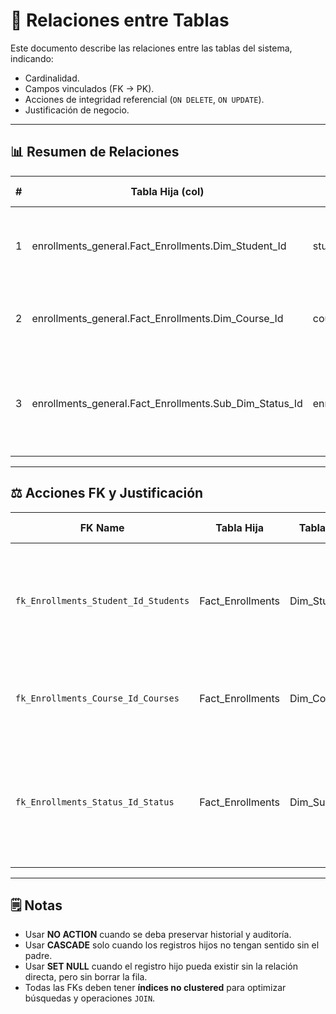 # 🔗 Relaciones entre Tablas

Este documento describe las relaciones entre las tablas del sistema, indicando:
- Cardinalidad.
- Campos vinculados (FK → PK).
- Acciones de integridad referencial (`ON DELETE`, `ON UPDATE`).
- Justificación de negocio.

---

## 📊 Resumen de Relaciones

| # | Tabla Hija (col)                                       | Tabla Padre (col)                          | Cardinalidad | Descripción de Negocio                                                   |
|---|--------------------------------------------------------|---------------------------------------------|--------------|---------------------------------------------------------------------------|
| 1 | enrollments_general.Fact_Enrollments.Dim_Student_Id    | student_management.Dim_Students.Student_Id  | 1:N          | Un estudiante puede inscribirse en varios cursos.                         |
| 2 | enrollments_general.Fact_Enrollments.Dim_Course_Id     | course_catalog.Dim_Courses.Course_Id        | 1:N          | Un curso puede contener muchos estudiantes.                               |
| 3 | enrollments_general.Fact_Enrollments.Sub_Dim_Status_Id | enrollments_general.Dim_Status.Status_Id    | N:1          | Una inscripción puede tener diferentes estados según la relación con el curso. |

---

## ⚖ Acciones FK y Justificación

| FK Name                              | Tabla Hija       | Tabla Padre    | ON DELETE  | ON UPDATE  | Justificación                                                                                                 |
|--------------------------------------|------------------|----------------|------------|------------|-----------------------------------------------------------------------------------------------------------------|
| `fk_Enrollments_Student_Id_Students` | Fact_Enrollments | Dim_Students   | NO ACTION  | NO ACTION  | Proteger el historial académico. Eliminar un estudiante no debe afectar las inscripciones existentes.          |
| `fk_Enrollments_Course_Id_Courses`   | Fact_Enrollments | Dim_Courses    | NO ACTION  | NO ACTION  | Conservar el historial de inscripciones aunque un curso sea eliminado.                                         |
| `fk_Enrollments_Status_Id_Status`    | Fact_Enrollments | Dim_Sub_Status | NO ACTION  | NO ACTION  | El catálogo de estados es fijo. No debe permitir eliminaciones en cascada para preservar la integridad de datos.|

---

## 🗒 Notas
- Usar **NO ACTION** cuando se deba preservar historial y auditoría.  
- Usar **CASCADE** solo cuando los registros hijos no tengan sentido sin el padre.  
- Usar **SET NULL** cuando el registro hijo pueda existir sin la relación directa, pero sin borrar la fila.  
- Todas las FKs deben tener **índices no clustered** para optimizar búsquedas y operaciones `JOIN`.  
